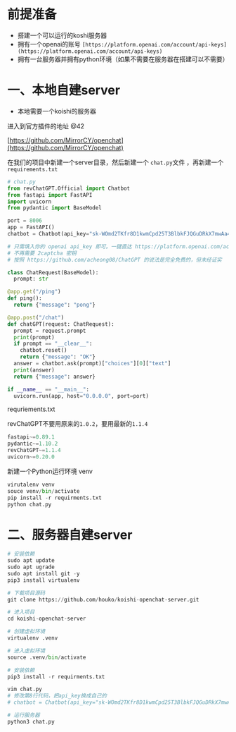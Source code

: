 # 前提准备

- 搭建一个可以运行的koshi服务器
- 拥有一个openai的账号 `[https://platform.openai.com/account/api-keys](https://platform.openai.com/account/api-keys)`
- 拥有一台服务器并拥有python环境（如果不需要在服务器在搭建可以不需要）

# 一、本地自建server

- 本地需要一个koishi的服务器

进入到官方插件的地址 @42

[https://github.com/MirrorCY/openchat](https://github.com/MirrorCY/openchat)

在我们的项目中新建一个server目录，然后新建一个 `chat.py`文件 ，再新建一个 `requirements.txt`

```python
# chat.py
from revChatGPT.Official import Chatbot
from fastapi import FastAPI
import uvicorn
from pydantic import BaseModel

port = 8006
app = FastAPI()
chatbot = Chatbot(api_key="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")

# 只需填入你的 openai api_key 即可。一键直达 https://platform.openai.com/account/api-keys
# 不再需要 2captcha 密钥
# 按照 https://github.com/acheong08/ChatGPT 的说法是完全免费的，但未经证实

class ChatRequest(BaseModel):
  prompt: str

@app.get("/ping")
def ping():
  return {"message": "pong"}

@app.post("/chat")
def chatGPT(request: ChatRequest):
  prompt = request.prompt
  print(prompt)
  if prompt == "__clear__":
    chatbot.reset()
    return {"message": "OK"}
  answer = chatbot.ask(prompt)["choices"][0]["text"]
  print(answer)
  return {"message": answer}

if __name__ == "__main__":
  uvicorn.run(app, host="0.0.0.0", port=port)
```

requriements.txt

revChatGPT不要用原来的`1.0.2`，要用最新的`1.1.4`

```python
fastapi~=0.89.1
pydantic~=1.10.2
revChatGPT~=1.1.4
uvicorn~=0.20.0
```

新建一个Python运行环境 venv

```python
virutalenv venv
souce venv/bin/activate
pip install -r requirments.txt
python chat.py
```


# 二、服务器自建server


```python
# 安装依赖
sudo apt update 
sudo apt ugrade 
sudo apt install git -y
pip3 install virtualenv

# 下载项目源码
git clone https://github.com/houko/koishi-openchat-server.git

# 进入项目
cd koishi-openchat-server

# 创建虚拟环境
virtualenv .venv

# 进入虚拟环境
source .venv/bin/activate

# 安装依赖
pip3 install -r requirments.txt

vim chat.py
# 修改第8行代码，把api_key换成自己的
# chatbot = Chatbot(api_key="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")

# 运行服务器
python3 chat.py

```

